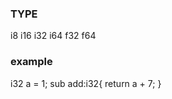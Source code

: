 
### TYPE

i8
i16
i32
i64
f32
f64

### 



### example

i32 a = 1;
sub add:i32{
    return a + 7;
}

